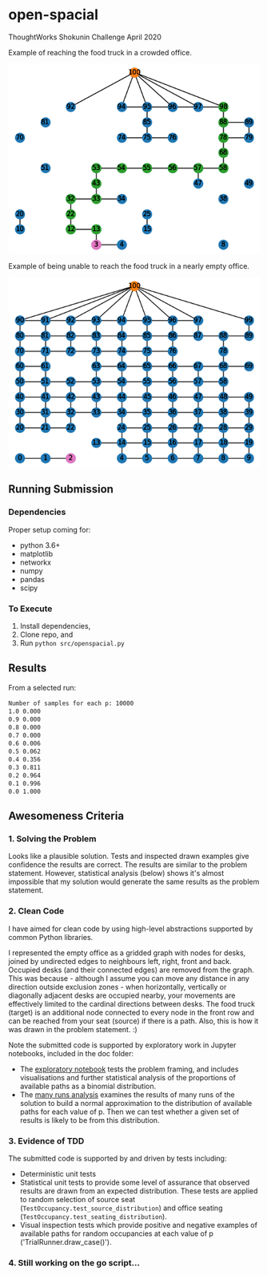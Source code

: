 # open-spacial
ThoughtWorks Shokunin Challenge April 2020

Example of reaching the food truck in a crowded office.

![I can haz food truck](https://raw.githubusercontent.com/safetydave/open-spacial/master/doc/trial_0.6_graph_pos_2.png)

Example of being unable to reach the food truck in a nearly empty office.

![I can NOT haz food truck](https://raw.githubusercontent.com/safetydave/open-spacial/master/doc/trial_0.1_graph_neg_1.png)

## Running Submission

### Dependencies

Proper setup coming for:

* python 3.6+
* matplotlib
* networkx
* numpy
* pandas
* scipy

### To Execute

1. Install dependencies,
2. Clone repo, and 
3. Run `python src/openspacial.py`

## Results

From a selected run:
```
Number of samples for each p: 10000
1.0 0.000
0.9 0.000
0.8 0.000
0.7 0.000
0.6 0.006
0.5 0.062
0.4 0.356
0.3 0.811
0.2 0.964
0.1 0.996
0.0 1.000
```


## Awesomeness Criteria

### 1. Solving the Problem

Looks like a plausible solution. Tests and inspected drawn examples give confidence the results are correct. The results are similar to the problem statement. However, statistical analysis (below) shows it's almost impossible that my solution would generate the same results as the problem statement. 

### 2. Clean Code

I have aimed for clean code by using high-level abstractions supported by common Python libraries. 

I represented the empty office as a gridded graph with nodes for desks, joined by undirected edges to neighbours left, right, front and back. Occupied desks (and their connected edges) are removed from the graph. This was because - although I assume you can move any distance in any direction outside exclusion zones - when horizontally, vertically or diagonally adjacent desks are occupied nearby, your movements are effectively limited to the cardinal directions between desks. The food truck (target) is an additional node connected to every node in the front row and can be reached from your seat (source) if there is a path. Also, this is how it was drawn in the problem statement. :)

Note the submitted code is supported by exploratory work in Jupyter notebooks, included in the doc folder:

* The [exploratory notebook](doc/OpenSpacial.pdf) tests the problem framing, and includes visualisations and further statistical analysis of the proportions of available paths as a binomial distribution.
* The [many runs analysis](doc/ManyRuns.pdf) examines the results of many runs of the solution to build a normal approximation to the distribution of available paths for each value of p. Then we can test whether a given set of results is likely to be from this distribution. 

### 3. Evidence of TDD

The submitted code is supported by and driven by tests including:

* Deterministic unit tests
* Statistical unit tests to provide some level of assurance that observed results are drawn from an expected distribution. These tests are applied to random selection of source seat (`TestOccupancy.test_source_distribution`) and office seating (`TestOccupancy.test_seating_distribution`).
* Visual inspection tests which provide positive and negative examples of available paths for random occupancies at each value of p ('TrialRunner.draw_case()').

### 4. Still working on the go script...
